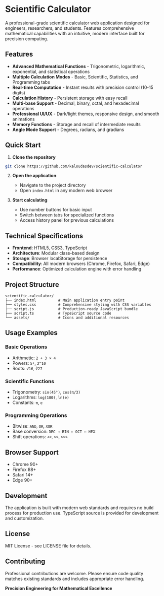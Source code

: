 # Scientific Calculator

A professional-grade scientific calculator web application designed for engineers, researchers, and students. Features comprehensive mathematical capabilities with an intuitive, modern interface built for precision computing.

## Features

- **Advanced Mathematical Functions** - Trigonometric, logarithmic, exponential, and statistical operations
- **Multiple Calculation Modes** - Basic, Scientific, Statistics, and Programming tabs
- **Real-time Computation** - Instant results with precision control (10-15 digits)
- **Calculation History** - Persistent storage with easy recall
- **Multi-base Support** - Decimal, binary, octal, and hexadecimal operations
- **Professional UI/UX** - Dark/light themes, responsive design, and smooth animations
- **Memory Functions** - Storage and recall of intermediate results
- **Angle Mode Support** - Degrees, radians, and gradians

## Quick Start

1. **Clone the repository**
```bash
git clone https://github.com/kaloudasdev/scientific-calculator
```

2. **Open the application**
   - Navigate to the project directory
   - Open `index.html` in any modern web browser

3. **Start calculating**
   - Use number buttons for basic input
   - Switch between tabs for specialized functions
   - Access history panel for previous calculations

## Technical Specifications

- **Frontend**: HTML5, CSS3, TypeScript
- **Architecture**: Modular class-based design
- **Storage**: Browser localStorage for persistence
- **Compatibility**: All modern browsers (Chrome, Firefox, Safari, Edge)
- **Performance**: Optimized calculation engine with error handling

## Project Structure

```
scientific-calculator/
├── index.html          # Main application entry point
├── styles.css          # Comprehensive styling with CSS variables
├── script.js           # Production-ready JavaScript bundle
├── script.ts           # TypeScript source code
└── assets/             # Icons and additional resources
```

## Usage Examples

### Basic Operations
- Arithmetic: `2 + 3 × 4`
- Powers: `5²`, `2^10`
- Roots: `√16`, `∛27`

### Scientific Functions
- Trigonometry: `sin(45°)`, `cos(π/3)`
- Logarithms: `log(100)`, `ln(e)`
- Constants: `π`, `e`

### Programming Operations
- Bitwise: `AND`, `OR`, `XOR`
- Base conversion: `DEC ↔ BIN ↔ OCT ↔ HEX`
- Shift operations: `<<`, `>>`, `>>>`

## Browser Support

- Chrome 90+
- Firefox 88+
- Safari 14+
- Edge 90+

## Development

The application is built with modern web standards and requires no build process for production use. TypeScript source is provided for development and customization.

## License

MIT License - see LICENSE file for details.

## Contributing

Professional contributions are welcome. Please ensure code quality matches existing standards and includes appropriate error handling.

**Precision Engineering for Mathematical Excellence**
